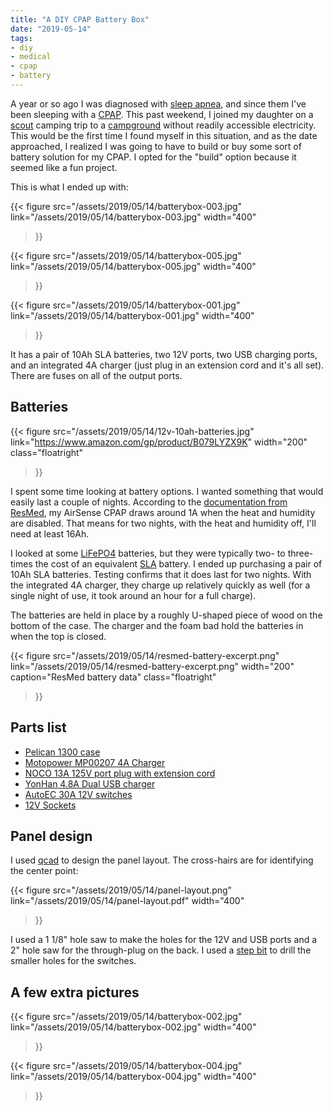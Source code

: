 ```yaml
---
title: "A DIY CPAP Battery Box"
date: "2019-05-14"
tags:
- diy
- medical
- cpap
- battery
---
```


A year or so ago I was diagnosed with [sleep apnea][], and since them I've been sleeping with a [CPAP][]. This past weekend, I joined my daughter on a [scout][] camping trip to a [campground][] without readily accessible electricity. This would be the first time I found myself in this situation, and as the date approached, I realized I was going to have to build or buy some sort of battery solution for my CPAP. I opted for the "build" option because it seemed like a fun project.

[sleep apnea]: https://en.wikipedia.org/wiki/Sleep_apnea
[cpap]: https://en.wikipedia.org/wiki/Continuous_positive_airway_pressure
[scout]: https://www.scouting.org/scoutsbsa/
[campground]: https://www.mass.gov/locations/harold-parker-state-forest

This is what I ended up with:

{{< figure
src="/assets/2019/05/14/batterybox-003.jpg"
link="/assets/2019/05/14/batterybox-003.jpg"
width="400"
>}}

{{< figure
src="/assets/2019/05/14/batterybox-005.jpg"
link="/assets/2019/05/14/batterybox-005.jpg"
width="400"
>}}


{{< figure
src="/assets/2019/05/14/batterybox-001.jpg"
link="/assets/2019/05/14/batterybox-001.jpg"
width="400"
>}}

It has a pair of 10Ah SLA batteries, two 12V ports, two USB charging ports, and an integrated 4A charger (just plug in an extension cord and it's all set). There are fuses on all of the output ports.

## Batteries

{{< figure
src="/assets/2019/05/14/12v-10ah-batteries.jpg"
link="https://www.amazon.com/gp/product/B079LYZX9K"
width="200"
class="floatright"
>}}

I spent some time looking at battery options.  I wanted something that would easily last a couple of nights.  According to the [documentation from ResMed][resmed], my AirSense CPAP draws around 1A when the heat and humidity are disabled. That means for two nights, with the heat and humidity off, I'll need at least 16Ah.

[resmed]: https://www.resmed.com/us/dam/documents/articles/198103_battery-guide_glo_eng.pdf

I looked at some [LiFePO4][] batteries, but they were typically two- to three- times the cost of an equivalent [SLA][] battery.  I ended up purchasing a pair of 10Ah SLA batteries. Testing confirms that it does last for two nights. With the integrated 4A charger, they charge up relatively quickly as well (for a single night of use, it took around an hour for a full charge).

[lifepo4]: https://en.wikipedia.org/wiki/Lithium_iron_phosphate_battery
[sla]: https://en.wikipedia.org/wiki/Sealed_lead-acid_battery

The batteries are held in place by a roughly U-shaped piece of wood on the bottom of the case. The charger and the foam bad hold the batteries in when the top is closed.

{{< figure
src="/assets/2019/05/14/resmed-battery-excerpt.png"
link="/assets/2019/05/14/resmed-battery-excerpt.png"
width="200"
caption="ResMed battery data"
class="floatright"
>}}

## Parts list

- [Pelican 1300 case](https://www.amazon.com/gp/product/B00009XVKW)
- [Motopower MP00207 4A Charger](https://www.amazon.com/dp/B01FG7NW60)
- [NOCO 13A 125V port plug with extension cord](https://www.amazon.com/gp/product/B009ANV81S)
- [YonHan 4.8A Dual USB charger](https://www.amazon.com/gp/product/B07KSGMC39)
- [AutoEC 30A 12V switches](https://www.amazon.com/gp/product/B012IE1EKA)
- [12V Sockets](https://www.amazon.com/gp/product/B07QN2ML4X)

## Panel design

I used [qcad][] to design the panel layout. The cross-hairs are for identifying the center point:

{{< figure
src="/assets/2019/05/14/panel-layout.png"
link="/assets/2019/05/14/panel-layout.pdf"
width="400"
>}}

[qcad]: https://www.qcad.org/

I used a 1 1/8" hole saw to make the holes for the 12V and USB ports and a 2" hole saw for the through-plug on the back. I used a [step bit](https://www.amazon.com/gp/product/B001OEPYWK) to drill the smaller holes for the switches.

## A few extra pictures

{{< figure
src="/assets/2019/05/14/batterybox-002.jpg"
link="/assets/2019/05/14/batterybox-002.jpg"
width="400"
>}}

{{< figure
src="/assets/2019/05/14/batterybox-004.jpg"
link="/assets/2019/05/14/batterybox-004.jpg"
width="400"
>}}
